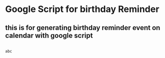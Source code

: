 <link rel="shortcut icon" type="image/x-icon" href="favicon.ico">

# Google Script for birthday Reminder

## this is for generating birthday reminder event on calendar with google script

~~~alskdjf~~~

abc
